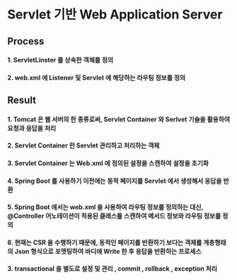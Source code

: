 # Servlet 기반 Web Application Server
## Process
#### 1. ServletLinster 를 상속한 객체를 정의
#### 2. web.xml 에 Listener 및 Servlet 에 해당하는 라우팅 정보를 정의

## Result
#### 1. Tomcat 은 웹 서버의 한 종류로써, Servlet Container 와 Serlvet 기술을 활용하여 요청과 응답을 처리
#### 2. Servlet Container 란 Servlet 관리하고 처리하는 객체
#### 3. Servlet Container 는 Web.xml 에 정의된 설정을 스캔하여 설정을 초기화
#### 4. Spring Boot 를 사용하기 이전에는 동적 페이지를 Servlet 에서 생성해서 응답을 반환
#### 5. Spring Boot 에서는 web.xml 을 사용하여 라우팅 정보를 정의하는 대신, @Controller 어노테이션이 적용된 클래스를 스캔하여 메서드 정보와 라우팅 정보를 정의
#### 6. 현재는 CSR 을 수행하기 때문에, 동적인 페이지를 반환하기 보다는 객체를 계층형태의 Json 형식으로 포맷팅하여 바디에 Write 한 후 응답을 반환하는 프로세스
#### 3. transactional 을 별도로 설정 및 관리 , commit , rollback , exception 처리
